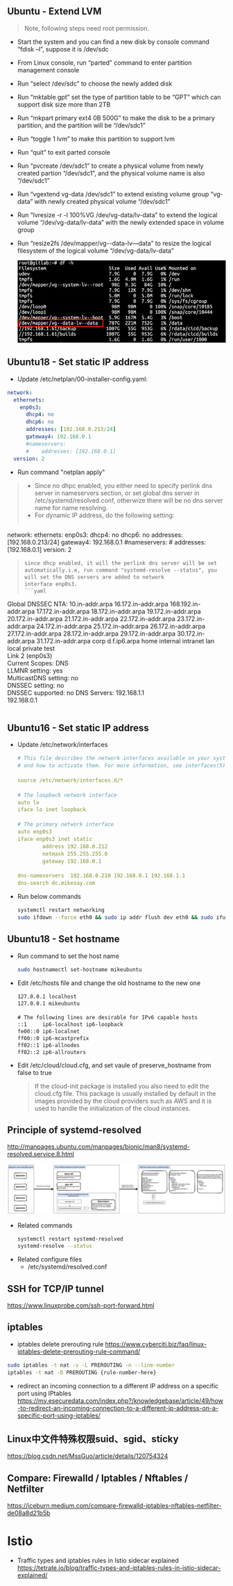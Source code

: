 ## Ubuntu - Extend LVM
> Note, following steps need root permission.
+ Start the system and you can find a new disk by console command “fdisk –l”, suppose it is /dev/sdc
+ From Linux console, run “parted” command to enter partition management console
+ Run “select /dev/sdc” to choose the newly added disk
+ Run “mktable gpt” set the type of partition table to be “GPT” which can support disk size more than 2TB
+ Run “mkpart primary ext4 0B 500G” to make the disk to be a primary partition, and the partition will be “/dev/sdc1”
+ Run “toggle 1 lvm” to make this partition to support lvm
+ Run “quit” to exit parted console
+ Run “pvcreate /dev/sdc1” to create a physical volume from newly created partion “/dev/sdc1”, and the physical volume name is also “/dev/sdc1”
+ Run “vgextend vg-data /dev/sdc1” to extend existing volume group “vg-data” with newly created physical volume “/dev/sdc1”
+ Run “lvresize -r -l 100%VG /dev/vg-data/lv-data” to extend the logical volume “/dev/vg-data/lv-data” with the newly extended space in volume group
+ Run “resize2fs /dev/mapper/vg--data-lv—data” to resize the logical filesystem of the logical volume “/dev/vg-data/lv-data”

    ![linux](../_media/linux/linux1.png)

## Ubuntu18 - Set static IP address
+ Update /etc/netplan/00-installer-config.yaml:
```yaml
network:
  ethernets:
    enp0s3:
      dhcp4: no
      dhcp6: no
      addresses: [192.168.0.213/24]
      gateway4: 192.168.0.1
      #nameservers:
      #    addresses: [192.168.0.1]
  version: 2
```
+ Run command "netplan apply"

> + Since no dhpc enabled, you either need to specify perlink dns server in nameservers section, or set global dns server in /etc/systemd/resolved.conf, otherwize there will be no 
> dns server name for name resolving.  
> + For dynamic IP address, do the following setting:
> ```yaml
  network:
    ethernets:
        enp0s3:
        dhcp4: no
        dhcp6: no
        addresses: [192.168.0.213/24]
        gateway4: 192.168.0.1
        #nameservers:
        #    addresses: [192.168.0.1]
    version: 2
> ```
> since dhcp enabled, it will the perlink dns server will be set automatically.i.e, run command "systemd-resolve --status", you will set the DNS servers are added to network 
> interface enp0s3.
> ```yaml
  Global
            DNSSEC NTA: 10.in-addr.arpa
                        16.172.in-addr.arpa
                        168.192.in-addr.arpa
                        17.172.in-addr.arpa
                        18.172.in-addr.arpa
                        19.172.in-addr.arpa
                        20.172.in-addr.arpa
                        21.172.in-addr.arpa
                        22.172.in-addr.arpa
                        23.172.in-addr.arpa
                        24.172.in-addr.arpa
                        25.172.in-addr.arpa
                        26.172.in-addr.arpa
                        27.172.in-addr.arpa
                        28.172.in-addr.arpa
                        29.172.in-addr.arpa
                        30.172.in-addr.arpa
                        31.172.in-addr.arpa
                        corp
                        d.f.ip6.arpa
                        home
                        internal
                        intranet
                        lan
                        local
                        private
                        test  
  Link 2 (enp0s3)  
        Current Scopes: DNS  
         LLMNR setting: yes  
  MulticastDNS setting: no  
        DNSSEC setting: no  
      DNSSEC supported: no
           DNS Servers: 192.168.1.1  
                        192.168.0.1  
> ```


## Ubuntu16 - Set static IP address
+ Update /etc/network/interfaces
    ```yaml
    # This file describes the network interfaces available on your system
    # and how to activate them. For more information, see interfaces(5).

    source /etc/network/interfaces.d/*

    # The loopback network interface
    auto lo
    iface lo inet loopback

    # The primary network interface
    auto enp0s3
    iface enp0s3 inet static
            address 192.168.0.212
            netmask 255.255.255.0
            gateway 192.168.0.1

    dns-nameservers  192.168.0.210 192.168.0.1 192.168.1.1
    dns-search dc.mikesay.com
    ```
+ Run below commands
    ```bash
    systemctl restart networking
    sudo ifdown --force eth0 && sudo ip addr flush dev eth0 && sudo ifup --force eth0
    ```

## Ubuntu18 - Set hostname
+ Run command to set the host name
    ```bash
    sudo hostnamectl set-hostname mikeubuntu
    ```
+ Edit /etc/hosts file and change the old hostname to the new one
    ```
    127.0.0.1 localhost
    127.0.0.1 mikeubuntu

    # The following lines are desirable for IPv6 capable hosts
    ::1     ip6-localhost ip6-loopback
    fe00::0 ip6-localnet
    ff00::0 ip6-mcastprefix
    ff02::1 ip6-allnodes
    ff02::2 ip6-allrouters
    ```
+ Edit /etc/cloud/cloud.cfg, and set vaule of preserve_hostname from false to true
    > If the cloud-init package is installed you also need to edit the cloud.cfg file. This package is usually installed by default in the images provided by the cloud providers such as AWS and it is used to handle the initialization of the cloud instances.

## Principle of systemd-resolved
http://manpages.ubuntu.com/manpages/bionic/man8/systemd-resolved.service.8.html

![linux](../_media/linux/linux2.png)

+ Related commands
    ```bash
    systemctl restart systemd-resolved
    systemd-resolve --status
    ```
+ Related configure files
    + /etc/systemd/resolved.conf

## SSH for TCP/IP tunnel
https://www.linuxprobe.com/ssh-port-forward.html

## iptables
+ iptables delete prerouting rule
https://www.cyberciti.biz/faq/linux-iptables-delete-prerouting-rule-command/

```bash
sudo iptables -t nat -v -L PREROUTING -n --line-number
iptables -t nat -D PREROUTING {rule-number-here}
```

+ redirect an incoming connection to a different IP address on a specific port using IPtables
https://my.esecuredata.com/index.php?/knowledgebase/article/49/how-to-redirect-an-incoming-connection-to-a-different-ip-address-on-a-specific-port-using-iptables/


## Linux中文件特殊权限suid、sgid、sticky  
https://blog.csdn.net/MssGuo/article/details/120754324  

## Compare: Firewalld / Iptables / Nftables / Netfilter  
https://iceburn.medium.com/compare-firewalld-iptables-nftables-netfilter-de08a8d21b5b  

# Istio
+ Traffic types and iptables rules in Istio sidecar explained  
    https://tetrate.io/blog/traffic-types-and-iptables-rules-in-istio-sidecar-explained/  

